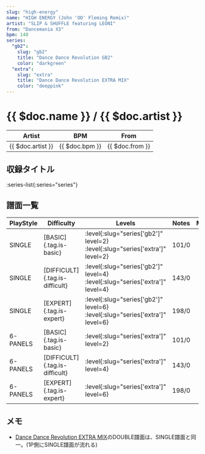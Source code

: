 ```yaml
---
slug: "high-energy"
name: "HIGH ENERGY (John 'OO' Fleming Remix)"
artist: "SLIP & SHUFFLE featuring LEONI"
from: "Dancemania X3"
bpm: 140
series:
  "gb2":
    slug: "gb2"
    title: "Dance Dance Revolution GB2"
    color: "darkgreen"
  "extra":
    slug: "extra"
    title: "Dance Dance Revolution EXTRA MIX"
    color: "deeppink"
---
```


# {{ $doc.name }} / {{ $doc.artist }}

|Artist|BPM|From|
|------|---|----|
|{{ $doc.artist }}|{{ $doc.bpm }}|{{ $doc.from }}|

## 収録タイトル

:series-list{:series="series"}

## 譜面一覧

|PlayStyle|Difficulty|Levels|Notes|Movie|
|---------|----------|------|-----|-----|
|SINGLE|[BASIC]{.tag.is-basic}|:level{:slug="series['gb2']" level=2} :level{:slug="series['extra']" level=2}|101/0||
|SINGLE|[DIFFICULT]{.tag.is-difficult}|:level{:slug="series['gb2']" level=4} :level{:slug="series['extra']" level=4}|143/0||
|SINGLE|[EXPERT]{.tag.is-expert}|:level{:slug="series['gb2']" level=6} :level{:slug="series['extra']" level=6}|198/0||
|6-PANELS|[BASIC]{.tag.is-basic}|:level{:slug="series['extra']" level=2}|101/0||
|6-PANELS|[DIFFICULT]{.tag.is-difficult}|:level{:slug="series['extra']" level=4}|143/0||
|6-PANELS|[EXPERT]{.tag.is-expert}|:level{:slug="series['extra']" level=6}|198/0||

## メモ

- [Dance Dance Revolution EXTRA MIX](/series/extra)のDOUBLE譜面は、SINGLE譜面と同一。(1P側にSINGLE譜面が流れる)
